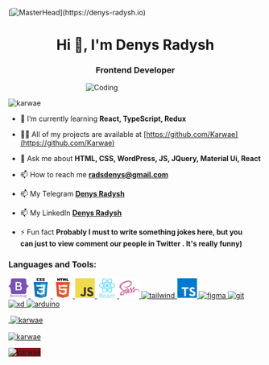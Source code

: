 [![MasterHead]([https://thumbs.gfycat.com/LikableUnacceptableIguanodon-size_restricted.gif](https://thumbs.gfycat.com/LikableUnacceptableIguanodon-size_restricted.gif))](https://denys-radysh.io)
<h1 align="center">Hi 👋, I'm Denys Radysh</h1>
<h3 align="center">Frontend Developer</h3>
<div width="350" style="overflow:hidden; border-radius: 20px;">
<img align="right" alt="Coding" width="350" src="https://miro.medium.com/max/1360/0*7Q3yvSIv_t0ioJ-Z.gif">
</div>
<p align="left"> <img src="https://komarev.com/ghpvc/?username=karwae&label=Profile%20views&color=0e75b6&style=flat" alt="karwae" /> </p>

- 🌱 I’m currently learning **React, TypeScript, Redux**

- 👨‍💻 All of my projects are available at [https://github.com/Karwae](https://github.com/Karwae)

- 💬 Ask me about **HTML, CSS, WordPress, JS, JQuery, Material Ui, React**

- 📫 How to reach me **radsdenys@gmail.com**

- 📫 My Telegram **<a href="https://t.me/denys_radysh" target="blank"> Denys Radysh </a>**

- 📫 My LinkedIn **<a href="https://www.linkedin.com/in/denis-radysh/" target="blank"> Denys Radysh </a>** 

- ⚡ Fun fact **Probably I must to write something jokes here, but you <br> can just to view comment our people in Twitter . It's really funny)**

<h3 align="left">Languages and Tools:</h3>
<p align="left"> </a> <a href="https://getbootstrap.com" target="_blank" rel="noreferrer"> <img src="https://raw.githubusercontent.com/devicons/devicon/master/icons/bootstrap/bootstrap-plain-wordmark.svg" alt="bootstrap" width="40" height="40"/> </a> <a href="https://www.w3schools.com/css/" target="_blank" rel="noreferrer"> <img src="https://raw.githubusercontent.com/devicons/devicon/master/icons/css3/css3-original-wordmark.svg" alt="css3" width="40" height="40"/><a href="https://www.w3.org/html/" target="_blank" rel="noreferrer"> <img src="https://raw.githubusercontent.com/devicons/devicon/master/icons/html5/html5-original-wordmark.svg" alt="html5" width="40" height="40"/> </a> <a href="https://developer.mozilla.org/en-US/docs/Web/JavaScript" target="_blank" rel="noreferrer"> <img src="https://raw.githubusercontent.com/devicons/devicon/master/icons/javascript/javascript-original.svg" alt="javascript" width="40" height="40"/> </a> <a href="https://reactjs.org/" target="_blank" rel="noreferrer"> <img src="https://raw.githubusercontent.com/devicons/devicon/master/icons/react/react-original-wordmark.svg" alt="react" width="40" height="40"/> </a> <a href="https://sass-lang.com" target="_blank" rel="noreferrer"> <img src="https://raw.githubusercontent.com/devicons/devicon/master/icons/sass/sass-original.svg" alt="sass" width="40" height="40"/> </a> <a href="https://tailwindcss.com/" target="_blank" rel="noreferrer"> <img src="https://www.vectorlogo.zone/logos/tailwindcss/tailwindcss-icon.svg" alt="tailwind" width="40" height="40"/> </a> <a href="https://www.typescriptlang.org/" target="_blank" rel="noreferrer"> <img src="https://raw.githubusercontent.com/devicons/devicon/master/icons/typescript/typescript-original.svg" alt="typescript" width="40" height="40"/> </a> </a> <a href="https://www.figma.com/" target="_blank" rel="noreferrer"> <img src="https://www.vectorlogo.zone/logos/figma/figma-icon.svg" alt="figma" width="40" height="40"/> </a> <a href="https://git-scm.com/" target="_blank" rel="noreferrer"> <img src="https://www.vectorlogo.zone/logos/git-scm/git-scm-icon.svg" alt="git" width="40" height="40"/> </a> <a href="https://www.adobe.com/products/xd.html" target="_blank" rel="noreferrer"> <img src="https://cdn.worldvectorlogo.com/logos/adobe-xd.svg" alt="xd" width="40" height="40"/> </a> <a href="https://www.arduino.cc/" target="_blank" rel="noreferrer"> <img src="https://cdn.worldvectorlogo.com/logos/arduino-1.svg" alt="arduino" width="40" height="40"/>  </p>

<p>&nbsp;<img align="center" src="https://github-readme-stats.vercel.app/api?username=karwae&show_icons=true&locale=en" alt="karwae" /></p>

<p><img align="center" src="https://github-readme-streak-stats.herokuapp.com/?user=karwae&" alt="karwae" /></p>

<p><img align="left" style="background-color:#871115;" src="https://github-readme-stats.vercel.app/api/top-langs?username=karwae&show_icons=true&locale=en&layout=compact" alt="karwae" /></p>
